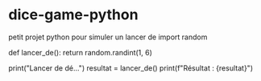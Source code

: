 # dice-game-python
petit projet python pour simuler un lancer de import random

def lancer_de():
    return random.randint(1, 6)

print("Lancer de dé...")
resultat = lancer_de()
print(f"Résultat : {resultat}")
